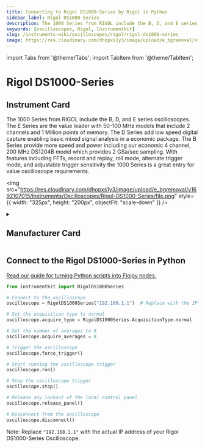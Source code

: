 ```yaml
---
title: Connecting to Rigol DS1000-Series by Rigol in Python
sidebar_label: Rigol DS1000-Series
description: The 1000 Series from RIGOL include the B, D, and E series oscilloscopes. The E Series are the value leader with 50-100 MHz models that include 2 channels and 1 Million points of memory. The D Series add low speed digital capture enabling basic mixed signal analysis in a economic package. The B Series provide more speed and power including our economic 4 channel, 200 MHz DS1204B model which provides 2 GSa/sec sampling. With features including FFTs, record and replay, roll mode, alternate trigger mode, and adjustable trigger sensitivity the 1000 Series is a great entry for value oscilloscope requirements.
keywords: [oscilloscopes, Rigol, Instrumentkit]
slug: /instruments-wiki/oscilloscopes/rigol/rigol-ds1000-series
image: https://res.cloudinary.com/dhopxs1y3/image/upload/e_bgremoval/v1692107015/Instruments/Oscilloscopes/Rigol-DS1000-Series/file.png
---
```


import Tabs from '@theme/Tabs';
import TabItem from '@theme/TabItem';

# Rigol DS1000-Series

## Instrument Card

<div className="flex">

<div>

The 1000 Series from RIGOL include the B, D, and E series oscilloscopes. The E Series are the value leader with 50-100 MHz models that include 2 channels and 1 Million points of memory. The D Series add low speed digital capture enabling basic mixed signal analysis in a economic package. The B Series provide more speed and power including our economic 4 channel, 200 MHz DS1204B model which provides 2 GSa/sec sampling. With features including FFTs, record and replay, roll mode, alternate trigger mode, and adjustable trigger sensitivity the 1000 Series is a great entry for value oscilloscope requirements.

</div>

<img src="https://res.cloudinary.com/dhopxs1y3/image/upload/e_bgremoval/v1692107015/Instruments/Oscilloscopes/Rigol-DS1000-Series/file.png" style={{ width: "325px", height: "200px", objectFit: "scale-down" }} />

</div>

<details>
<summary><h2>Manufacturer Card</h2></summary>

<img src="https://res.cloudinary.com/dhopxs1y3/image/upload/e_bgremoval/v1692125991/Instruments/Vendor%20Logos/Rigol.png" style={{ width: "100%", height: "170px",objectFit: "scale-down" }} />

RIGOL Technologies, Inc. specializes in development and production of test and measuring equipment and is one of the fastest growing Chinese companies in this sphere.
RIGOL’s line of products includes [digital storage oscilloscopes](https://www.tmatlantic.com/e-store/index.php?SECTION_ID=227), [function/arbitrary waveform generators](https://www.tmatlantic.com/e-store/index.php?SECTION_ID=230), [digital multimeters](https://www.tmatlantic.com/e-store/index.php?SECTION_ID=233), PC-based devices compatible with LXI standard etc. <a href="https://www.rigol.com/">Website</a>.

<ul>
  <li>Headquarters: Beijing, China</li>
  <li>Yearly Revenue (millions, USD): 23.0</li>
</ul>
</details>

## Connect to the Rigol DS1000-Series in Python

[Read our guide for turning Python scripts into Flojoy nodes.](https://docs.flojoy.ai/custom-nodes/creating-custom-node/)
<Tabs>
<TabItem value="Instrumentkit" label="Instrumentkit">


```python
from instrumentkit import RigolDS1000Series

# Connect to the oscilloscope
oscilloscope = RigolDS1000Series("192.168.1.1")  # Replace with the IP address of your oscilloscope

# Set the acquisition type to normal
oscilloscope.acquire_type = RigolDS1000Series.AcquisitionType.normal

# Set the number of averages to 8
oscilloscope.acquire_averages = 8

# Trigger the oscilloscope
oscilloscope.force_trigger()

# Start running the oscilloscope trigger
oscilloscope.run()

# Stop the oscilloscope trigger
oscilloscope.stop()

# Release any lockout of the local control panel
oscilloscope.release_panel()

# Disconnect from the oscilloscope
oscilloscope.disconnect()
```

Note: Replace `"192.168.1.1"` with the actual IP address of your Rigol DS1000-Series Oscilloscope.

</TabItem>
</Tabs>
